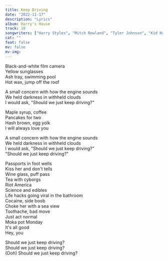 ```yaml
---
title: Keep Driving
date: "2022-11-17"
description: "Lyrics"
album: Harry's House
track: 10
songwriters: ["Harry Styles", "Mitch Rowland", "Tyler Johnson", "Kid Harpoon"]
cat: ""
feat: false
mv: false
mv-img:
---
```


<p className="verse-one">
Black-and-white film camera <br />
Yellow sunglasses <br />
Ash tray, swimming pool <br />
Hot wax, jump off the roof <br />
</p>
<p className="chorus">
A small concern with how the engine sounds <br />
We held darkness in withheld clouds <br />
I would ask, "Should we just keep driving?" <br />
</p>
<p className="verse-two">
Maple syrup, coffee <br />
Pancakes for two <br />
Hash brown, egg yolk <br />
I will always love you <br />
</p>
<p className="chorus">
A small concern with how the engine sounds <br />
We held darkness in withheld clouds <br />
I would ask, "Should we just keep driving?" <br />
"Should we just keep driving?" <br />
</p>
<p className="bridge">
Passports in foot wells <br />
Kiss her and don't tells <br />
Wine glass, puff pass <br />
Tea with cyborgs <br />
Riot America <br />
Science and edibles <br />
Life hacks going viral in the bathroom <br />
Cocaine, side boob <br />
Choke her with a sea view <br />
Toothache, bad move <br />
Just act normal <br />
Moka pot Monday <br />
It's all good <br />
Hey, you <br />
</p>
<p className="outro">
Should we just keep driving? <br />
Should we just keep driving? <br />
(Ooh) Should we just keep driving? <br />
</p>
